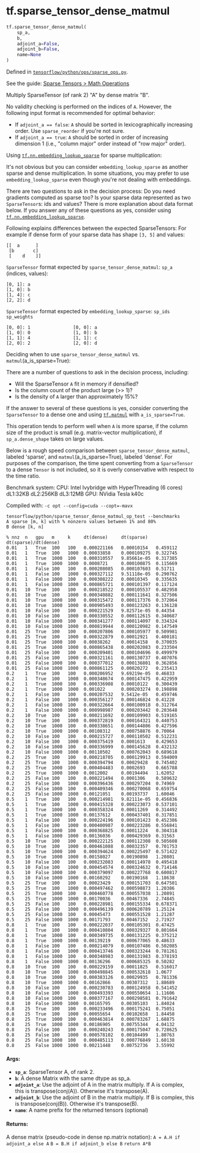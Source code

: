 <div itemscope itemtype="http://developers.google.com/ReferenceObject">
<meta itemprop="name" content="tf.sparse_tensor_dense_matmul" />
</div>

# tf.sparse_tensor_dense_matmul

``` python
tf.sparse_tensor_dense_matmul(
    sp_a,
    b,
    adjoint_a=False,
    adjoint_b=False,
    name=None
)
```



Defined in [`tensorflow/python/ops/sparse_ops.py`](https://www.tensorflow.org/code/tensorflow/python/ops/sparse_ops.py).

See the guide: [Sparse Tensors > Math Operations](../../../api_guides/python/sparse_ops.md#Math_Operations)

Multiply SparseTensor (of rank 2) "A" by dense matrix "B".

No validity checking is performed on the indices of `A`.  However, the
following input format is recommended for optimal behavior:

* If `adjoint_a == false`: `A` should be sorted in lexicographically
  increasing order.  Use `sparse_reorder` if you're not sure.
* If `adjoint_a == true`: `A` should be sorted in order of increasing
  dimension 1 (i.e., "column major" order instead of "row major" order).

Using <a href="../tf/nn/embedding_lookup_sparse.md"><code>tf.nn.embedding_lookup_sparse</code></a> for sparse multiplication:

It's not obvious but you can consider `embedding_lookup_sparse` as another
sparse and dense multiplication. In some situations, you may prefer to use
`embedding_lookup_sparse` even though you're not dealing with embeddings.

There are two questions to ask in the decision process: Do you need gradients
computed as sparse too? Is your sparse data represented as two
`SparseTensor`s: ids and values? There is more explanation about data format
below. If you answer any of these questions as yes, consider using
<a href="../tf/nn/embedding_lookup_sparse.md"><code>tf.nn.embedding_lookup_sparse</code></a>.

Following explains differences between the expected SparseTensors:
For example if dense form of your sparse data has shape `[3, 5]` and values:

    [[  a      ]
     [b       c]
     [    d    ]]


`SparseTensor` format expected by `sparse_tensor_dense_matmul`:
 `sp_a` (indices, values):

    [0, 1]: a
    [1, 0]: b
    [1, 4]: c
    [2, 2]: d

`SparseTensor` format expected by `embedding_lookup_sparse`:
 `sp_ids`                 `sp_weights`

    [0, 0]: 1                [0, 0]: a
    [1, 0]: 0                [1, 0]: b
    [1, 1]: 4                [1, 1]: c
    [2, 0]: 2                [2, 0]: d


Deciding when to use `sparse_tensor_dense_matmul` vs.
`matmul`(a_is_sparse=True):

There are a number of questions to ask in the decision process, including:

* Will the SparseTensor `A` fit in memory if densified?
* Is the column count of the product large (>> 1)?
* Is the density of `A` larger than approximately 15%?

If the answer to several of these questions is yes, consider
converting the `SparseTensor` to a dense one and using <a href="../tf/matmul.md"><code>tf.matmul</code></a> with
`a_is_sparse=True`.

This operation tends to perform well when `A` is more sparse, if the column
size of the product is small (e.g. matrix-vector multiplication), if
`sp_a.dense_shape` takes on large values.

Below is a rough speed comparison between `sparse_tensor_dense_matmul`,
labeled 'sparse', and `matmul`(a_is_sparse=True), labeled 'dense'.  For
purposes of the comparison, the time spent converting from a `SparseTensor` to
a dense `Tensor` is not included, so it is overly conservative with respect to
the time ratio.

Benchmark system:
CPU: Intel Ivybridge with HyperThreading (6 cores) dL1:32KB dL2:256KB dL3:12MB
GPU: NVidia Tesla k40c

Compiled with:
`-c opt --config=cuda --copt=-mavx`

```
tensorflow/python/sparse_tensor_dense_matmul_op_test --benchmarks
A sparse [m, k] with % nonzero values between 1% and 80%
B dense [k, n]

% nnz  n   gpu   m     k     dt(dense)     dt(sparse)   dt(sparse)/dt(dense)
0.01   1   True  100   100   0.000221166   0.00010154   0.459112
0.01   1   True  100   1000  0.00033858    0.000109275  0.322745
0.01   1   True  1000  100   0.000310557   9.85661e-05  0.317385
0.01   1   True  1000  1000  0.0008721     0.000100875  0.115669
0.01   1   False 100   100   0.000208085   0.000107603  0.51711
0.01   1   False 100   1000  0.000327112   9.51118e-05  0.290762
0.01   1   False 1000  100   0.000308222   0.00010345   0.335635
0.01   1   False 1000  1000  0.000865721   0.000101397  0.117124
0.01   10  True  100   100   0.000218522   0.000105537  0.482958
0.01   10  True  100   1000  0.000340882   0.000111641  0.327506
0.01   10  True  1000  100   0.000315472   0.000117376  0.372064
0.01   10  True  1000  1000  0.000905493   0.000123263  0.136128
0.01   10  False 100   100   0.000221529   9.82571e-05  0.44354
0.01   10  False 100   1000  0.000330552   0.000112615  0.340687
0.01   10  False 1000  100   0.000341277   0.000114097  0.334324
0.01   10  False 1000  1000  0.000819944   0.000120982  0.147549
0.01   25  True  100   100   0.000207806   0.000105977  0.509981
0.01   25  True  100   1000  0.000322879   0.00012921   0.400181
0.01   25  True  1000  100   0.00038262    0.00014158   0.370035
0.01   25  True  1000  1000  0.000865438   0.000202083  0.233504
0.01   25  False 100   100   0.000209401   0.000104696  0.499979
0.01   25  False 100   1000  0.000321161   0.000130737  0.407076
0.01   25  False 1000  100   0.000377012   0.000136801  0.362856
0.01   25  False 1000  1000  0.000861125   0.00020272   0.235413
0.2    1   True  100   100   0.000206952   9.69219e-05  0.46833
0.2    1   True  100   1000  0.000348674   0.000147475  0.422959
0.2    1   True  1000  100   0.000336908   0.00010122   0.300439
0.2    1   True  1000  1000  0.001022      0.000203274  0.198898
0.2    1   False 100   100   0.000207532   9.5412e-05   0.459746
0.2    1   False 100   1000  0.000356127   0.000146824  0.41228
0.2    1   False 1000  100   0.000322664   0.000100918  0.312764
0.2    1   False 1000  1000  0.000998987   0.000203442  0.203648
0.2    10  True  100   100   0.000211692   0.000109903  0.519165
0.2    10  True  100   1000  0.000372819   0.000164321  0.440753
0.2    10  True  1000  100   0.000338651   0.000144806  0.427596
0.2    10  True  1000  1000  0.00108312    0.000758876  0.70064
0.2    10  False 100   100   0.000215727   0.000110502  0.512231
0.2    10  False 100   1000  0.000375419   0.0001613    0.429653
0.2    10  False 1000  100   0.000336999   0.000145628  0.432132
0.2    10  False 1000  1000  0.00110502    0.000762043  0.689618
0.2    25  True  100   100   0.000218705   0.000129913  0.594009
0.2    25  True  100   1000  0.000394794   0.00029428   0.745402
0.2    25  True  1000  100   0.000404483   0.0002693    0.665788
0.2    25  True  1000  1000  0.0012002     0.00194494   1.62052
0.2    25  False 100   100   0.000221494   0.0001306    0.589632
0.2    25  False 100   1000  0.000396436   0.000297204  0.74969
0.2    25  False 1000  100   0.000409346   0.000270068  0.659754
0.2    25  False 1000  1000  0.00121051    0.00193737   1.60046
0.5    1   True  100   100   0.000214981   9.82111e-05  0.456836
0.5    1   True  100   1000  0.000415328   0.000223073  0.537101
0.5    1   True  1000  100   0.000358324   0.00011269   0.314492
0.5    1   True  1000  1000  0.00137612    0.000437401  0.317851
0.5    1   False 100   100   0.000224196   0.000101423  0.452386
0.5    1   False 100   1000  0.000400987   0.000223286  0.556841
0.5    1   False 1000  100   0.000368825   0.00011224   0.304318
0.5    1   False 1000  1000  0.00136036    0.000429369  0.31563
0.5    10  True  100   100   0.000222125   0.000112308  0.505608
0.5    10  True  100   1000  0.000461088   0.00032357   0.701753
0.5    10  True  1000  100   0.000394624   0.000225497  0.571422
0.5    10  True  1000  1000  0.00158027    0.00190898   1.20801
0.5    10  False 100   100   0.000232083   0.000114978  0.495418
0.5    10  False 100   1000  0.000454574   0.000324632  0.714146
0.5    10  False 1000  100   0.000379097   0.000227768  0.600817
0.5    10  False 1000  1000  0.00160292    0.00190168   1.18638
0.5    25  True  100   100   0.00023429    0.000151703  0.647501
0.5    25  True  100   1000  0.000497462   0.000598873  1.20386
0.5    25  True  1000  100   0.000460778   0.000557038  1.20891
0.5    25  True  1000  1000  0.00170036    0.00467336   2.74845
0.5    25  False 100   100   0.000228981   0.000155334  0.678371
0.5    25  False 100   1000  0.000496139   0.000620789  1.25124
0.5    25  False 1000  100   0.00045473    0.000551528  1.21287
0.5    25  False 1000  1000  0.00171793    0.00467152   2.71927
0.8    1   True  100   100   0.000222037   0.000105301  0.47425
0.8    1   True  100   1000  0.000410804   0.000329327  0.801664
0.8    1   True  1000  100   0.000349735   0.000131225  0.375212
0.8    1   True  1000  1000  0.00139219    0.000677065  0.48633
0.8    1   False 100   100   0.000214079   0.000107486  0.502085
0.8    1   False 100   1000  0.000413746   0.000323244  0.781261
0.8    1   False 1000  100   0.000348983   0.000131983  0.378193
0.8    1   False 1000  1000  0.00136296    0.000685325  0.50282
0.8    10  True  100   100   0.000229159   0.00011825   0.516017
0.8    10  True  100   1000  0.000498845   0.000532618  1.0677
0.8    10  True  1000  100   0.000383126   0.00029935   0.781336
0.8    10  True  1000  1000  0.00162866    0.00307312   1.88689
0.8    10  False 100   100   0.000230783   0.000124958  0.541452
0.8    10  False 100   1000  0.000493393   0.000550654  1.11606
0.8    10  False 1000  100   0.000377167   0.000298581  0.791642
0.8    10  False 1000  1000  0.00165795    0.00305103   1.84024
0.8    25  True  100   100   0.000233496   0.000175241  0.75051
0.8    25  True  100   1000  0.00055654    0.00102658   1.84458
0.8    25  True  1000  100   0.000463814   0.000783267  1.68875
0.8    25  True  1000  1000  0.00186905    0.00755344   4.04132
0.8    25  False 100   100   0.000240243   0.000175047  0.728625
0.8    25  False 100   1000  0.000578102   0.00104499   1.80763
0.8    25  False 1000  100   0.000485113   0.000776849  1.60138
0.8    25  False 1000  1000  0.00211448    0.00752736   3.55992
```

#### Args:

* <b>`sp_a`</b>: SparseTensor A, of rank 2.
* <b>`b`</b>: A dense Matrix with the same dtype as sp_a.
* <b>`adjoint_a`</b>: Use the adjoint of A in the matrix multiply.  If A is complex,
    this is transpose(conj(A)).  Otherwise it's transpose(A).
* <b>`adjoint_b`</b>: Use the adjoint of B in the matrix multiply.  If B is complex,
    this is transpose(conj(B)).  Otherwise it's transpose(B).
* <b>`name`</b>: A name prefix for the returned tensors (optional)


#### Returns:

A dense matrix (pseudo-code in dense np.matrix notation):
  `A = A.H if adjoint_a else A`
  `B = B.H if adjoint_b else B`
  `return A*B`